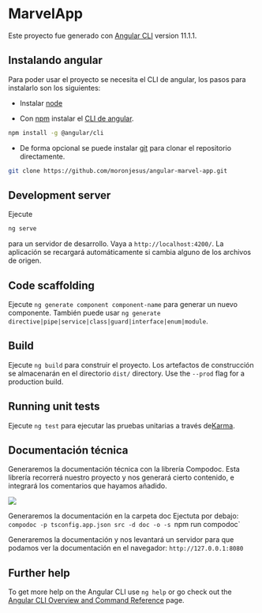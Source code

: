 # MarvelApp

Este proyecto fue generado con [Angular CLI](https://github.com/angular/angular-cli) version 11.1.1.


## Instalando angular

Para poder usar el proyecto se necesita el CLI de angular, los pasos para instalarlo son los siguientes:

- Instalar [node](https://nodejs.org/es/) 

- Con [npm](https://www.npmjs.com/) instalar el [CLI de angular](https://github.com/angular/angular-cli).

```bash
npm install -g @angular/cli
```

- De forma opcional se puede instalar [git](https://git-scm.com/) para clonar el repositorio directamente.

```bash
git clone https://github.com/moronjesus/angular-marvel-app.git
```


## Development server

Ejecute 
```bash
ng serve
```

para un servidor de desarrollo. Vaya a `http://localhost:4200/`. La aplicación se recargará automáticamente si cambia alguno de los archivos de origen.

## Code scaffolding

Ejecute `ng generate component component-name` para generar un nuevo componente. También puede usar  `ng generate directive|pipe|service|class|guard|interface|enum|module`.

## Build

Ejecute `ng build` para construir el proyecto. Los artefactos de construcción se almacenarán en el directorio `dist/` directory. Use the `--prod` flag for a production build.

## Running unit tests

Ejecute `ng test` para ejecutar las pruebas unitarias a través de[Karma](https://karma-runner.github.io).





## Documentación técnica

Generaremos la documentación técnica con la librería Compodoc. Esta librería recorrerá nuestro proyecto y nos generará cierto contenido, e integrará los comentarios que hayamos añadido.

![](./readme/assets/compodoc.png)

Generaremos la documentación en la carpeta doc
Ejectuta por debajo: `compodoc -p tsconfig.app.json src -d doc -o -s
`npm run compodoc`

Generaremos la documentación y nos levantará un servidor para que podamos ver la documentación en el navegador: `http://127.0.0.1:8080`

## Further help

To get more help on the Angular CLI use `ng help` or go check out the [Angular CLI Overview and Command Reference](https://angular.io/cli) page.
